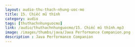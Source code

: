 ```yaml
---
layout: audio-thu-thach-nhung-uoc-mo
title: 15. Chiếc mũ thính
category: audio
tags: [thuthachnhunguocmo]
link: /audio/thuthachnhunguocmo/15. Chiếc mũ thính.mp3 
image: /images/thumbs/java/Java Performance Companion.png
description : Java Performance Companion 
---
```












